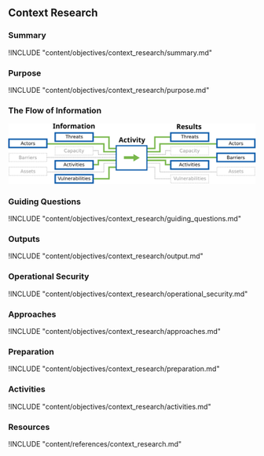 ## Context Research

### Summary
!INCLUDE "content/objectives/context_research/summary.md"

### Purpose
!INCLUDE "content/objectives/context_research/purpose.md"

### The Flow of Information
![ Information Flow](content/images/info_flows/context_research.svg)

### Guiding Questions
!INCLUDE "content/objectives/context_research/guiding_questions.md"

### Outputs
!INCLUDE "content/objectives/context_research/output.md"

### Operational Security
!INCLUDE "content/objectives/context_research/operational_security.md"

### Approaches
!INCLUDE "content/objectives/context_research/approaches.md"

### Preparation
!INCLUDE "content/objectives/context_research/preparation.md"

### Activities
!INCLUDE "content/objectives/context_research/activities.md"

### Resources

<div class="greybox">
!INCLUDE "content/references/context_research.md"
</div>
